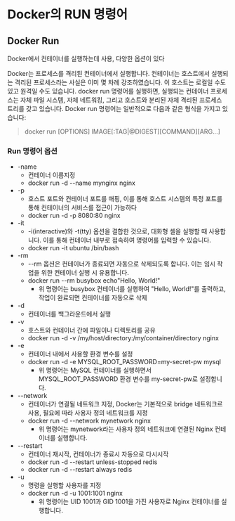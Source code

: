 # Docker의 RUN 명령어

## Docker Run

Docker에서 컨테이너를 실행하는데 사용, 다양한 옵션이 있다

Docker는 프로세스를 격리된 컨테이너에서 실행합니다. 컨테이너는 호스트에서 실행되는 격리된 프로세스라는 사실은 이미 몇 차례 강조하였습니다. 이 호스트는 로컬일 수도 있고 원격일 수도 있습니다. docker run 명령어를 실행하면, 실행되는 컨테이너 프로세스는 자체 파일 시스템, 자체 네트워킹, 그리고 호스트와 분리된 자체 격리된 프로세스 트리를 갖고 있습니다.
Docker run 명령어는 일반적으로 다음과 같은 형식을 가지고 있습니다:

> docker run [OPTIONS] IMAGE[:TAG|@DIGEST][COMMAND][ARG...]

### Run 명령어 옵션

* -name
  * 컨테이너 이름지정
  * docker run -d --name mynginx nginx
* -p
  * 호스트 포트와 컨테이너 포트를 매핑, 이를 통해 호스트 시스템의 특정 포트를 통해 컨테이너의 서비스를 접근이 가능하다
  * docker run -d -p 8080:80 nginx
* -it
  * -i(interactive)와 -t(tty) 옵션을 결합한 것으로, 대화형 셸을 실행할 때 사용합니다. 이를 통해 컨테이너 내부로 접속하여 명령어를 입력할 수 있습니다.
  * docker run -it ubuntu /bin/bash
* -rm
  * --rm 옵션은 컨테이너가 종료되면 자동으로 삭제되도록 합니다. 이는 임시 작업을 위한 컨테이너 실행 시 유용합니다.
  * docker run --rm busybox echo"Hello, World!"
    * 위 명령어는 busybox 컨테이너를 실행하여 "Hello, World!"를 출력하고, 작업이 완료되면 컨테이너를 자동으로 삭제
* -d
  * 컨테이너를 백그라운드에서 실행
* -v
  * 호스트와 컨테이너 간에 파일이나 디렉토리를 공유
  * docker run -d -v /my/host/directory:/my/container/directory nginx
* -e
  * 컨테이너 내에서 사용할 환경 변수를 설정
  * docker run -d -e MYSQL_ROOT_PASSWORD=my-secret-pw mysql
    * 위 명령어는 MySQL 컨테이너를 실행하면서 MYSQL_ROOT_PASSWORD 환경 변수를 my-secret-pw로 설정합니다.
* --network
  * 컨테이너가 연결될 네트워크 지정, Docker는 기본적으로 bridge 네트워크르 사용, 필요에 따라 사용자 정의 네트워크를 지정
  * docker run -d --network mynetwork nginx
    * 위 명령어는 mynetwork라는 사용자 정의 네트워크에 연결된 Nginx 컨테이너를 실행합니다.
* --restart
  * 컨테이너 재시작, 컨테이너가 종료시 자동으로 다시시작
  * docker run -d --restart unless-stopped redis
  * docker run -d --restart always redis
* -u
  * 명령을 실행할 사용자를 지정
  * docker run -d -u 1001:1001 nginx
    * 위 명령어는 UID 1001과 GID 1001을 가진 사용자로 Nginx 컨테이너를 실행합니다.

